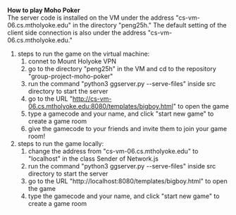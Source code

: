 **How to play Moho Poker**   
The server code is installed on the VM under the address "cs-vm-06.cs.mtholyoke.edu" in the directory "peng25h." The default setting of the client side connection is also under the address "cs-vm-06.cs.mtholyoke.edu."
1. steps to run the game on the virtual machine:
   1. connet to  Mount Holyoke VPN
   2. go to the directory "peng25h" in the VM and cd to the repository "group-project-moho-poker"
   3. run the command "python3 ggserver.py --serve-files" inside src directory to start the server
   4. go to the URL "http://cs-vm-06.cs.mtholyoke.edu:8080/templates/bigboy.html" to open the game
   5. type a gamecode and your name, and click "start new game" to create a game room
   6. give the gamecode to your friends and invite them to join your game room!
2. steps to run the game locally:
   1. change the address from "cs-vm-06.cs.mtholyoke.edu" to "localhost" in the class Sender of Network.js
   2. run the command "python3 ggserver.py --serve-files" inside src directory to start the server
   3. go to the URL "http://localhost:8080/templates/bigboy.html" to open the game
   4. type the gamecode and your name, and click "start new game" to create a game room
